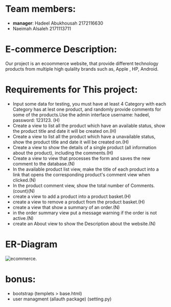 
# **Team members:**
* **manager**: Hadeel Abukhousah 2172116630
* Naeimah Alsaleh 2171113711

# **E-commerce Description:**
Our project is an ecoommerce website, that provide different technology products from multiple high qulality brands such as, Apple , HP, Android.


# **Requirements for This project:**
* Input some data for testing, you must have at least 4 Category with each Category  has at lest one product, and randomly provide comments for some of the products.Use the admin interface username: hadeel, password: 123123. (H)
* Create a view to list all the product which have an available status, show the product title and date it will be created on.(H)
* Create a view to list all the product which have a unavailable status, show the product title and date it will be created on.(H)
* Create a view to show the details of a single product (all information about the product), including the comments.(H)
* Create a view to view that processes the form and saves the new comment to the database.(N)
* In the available product list view, make the title of each product into a link that opens the corresponding product's comment view when clicked.(N)
*  In the product comment view, show the total number of Comments. (count)(N)
* create a view to add a product into a product basket.(H)
* create a view to remove a product from the product basket.(H)
* create a view that show a summary of an order.(N)
* in the order summary view put a message warning if the order is not active.(N)
*  create an About view to show the Description about the website.(N)
# **ER-Diagram**


![ecommerce](https://user-images.githubusercontent.com/81963417/122278850-0d90d300-cef0-11eb-83f2-255128593170.png).



# **bonus:**
* bootstrap (templets > base.html)
* user managment (allauth package) (setting.py)